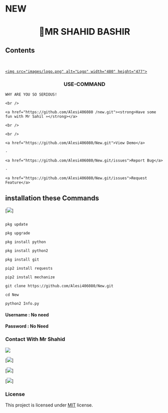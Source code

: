 # NEW
<h1 align="center">

MR SHAHID BASHIR

## Contents

<!-- PROJECT LOGO -->

<br />

<p align="center">

  <a href="https://github.com/Alesi406080/Best-README-Template">

    <img src="images/logo.png" alt="Logo" width="480" height="477">

  </a>

  <h3 align="center">USE-COMMAND</h3>

  <p align="center">

    WHY ARE YOU SO SERIOUS!

    <br />

    <a href="https://github.com/Alesi406080 /new.git"><strong>Have some fun with Mr Sahil »</strong></a>

    <br />

    <br />

    <a href="https://github.com/Alesi406080/New.git">View Demo</a>

    ·

    <a href="https://github.com/Alesi406080/New.git/issues">Report Bug</a>

    ·

    <a href="https://github.com/Alesi406080/New.git/issues">Request Feature</a>

  </p>

</p>

## installation these Commands 

[![](https://img.shields.io/badge/MR-SAHIL-red?logo=Brand&logoColor=Brightred&labelColor=white)]

````

pkg update

pkg upgrade

pkg install python

pkg install python2

pkg install git

pip2 install requests

pip2 install mechanize

git clone https://github.com/Alesi406080/New.git

cd New 

python2 Info.py

````

#### Username : No need 

#### Password : No Need

### Contact With  Mr Shahid

[![](https://img.shields.io/badge/Facebook-ACCOUNT-blue?logo=Facebook&logoColor=blue&labelColor=white)](https://www.facebook.com/profile.php?id=03081008587sahil)

[![](https://img.shields.io/badge/Whatsapp-03081008587-red?logo=Whatsapp&logoColor=Brightgreen&labelColor=white)]

[![](https://img.shields.io/badge/Twitter-@Alesi406080-red?logo=Twitter&logoColor=Brightgreen&labelColor=white)]

[![](https://img.shields.io/badge/Github-@Alesi406080-red?logo=Github&logoColor=Brightgreen&labelColor=white)]


### License

This project is licensed under [MIT](https://opensource.org/licenses/MIT) license.
